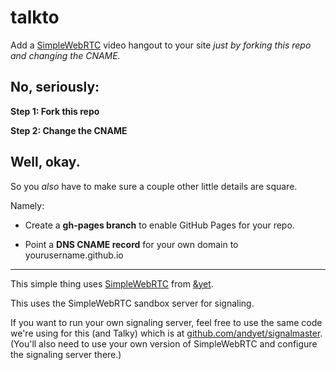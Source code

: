 talkto
======

Add a [SimpleWebRTC](http://simplewebrtc.com) video hangout to your site *just by forking this repo
and changing the CNAME.*

## No, seriously:

__Step 1: Fork this repo__

__Step 2: Change the CNAME__

## Well, okay. 

So you *also* have to make sure a couple other little details are square.

Namely:

- Create a __gh-pages branch__ to enable GitHub Pages for your repo.

- Point a __DNS CNAME record__ for your own domain to yourusername.github.io

---

This simple thing uses [SimpleWebRTC](http://simplewebrtc.com) from [&yet](http://andyet.com).

This uses the SimpleWebRTC sandbox server for signaling. 

If you want to run your own signaling server, feel free to use the same code we're using for this (and Talky) which is at [github.com/andyet/signalmaster](https://github.com/andyet/signalmaster). (You'll also need to use your own version of SimpleWebRTC and configure the signaling server there.)
